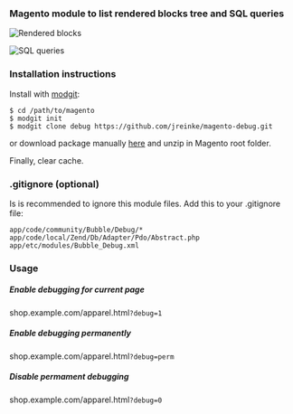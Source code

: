 ### Magento module to list rendered blocks tree and SQL queries

![Rendered blocks](http://i.imgur.com/6spPPyQ.png)

![SQL queries](http://i.imgur.com/yWswA7c.png)

### Installation instructions

Install with [modgit](https://github.com/jreinke/modgit):

    $ cd /path/to/magento
    $ modgit init
    $ modgit clone debug https://github.com/jreinke/magento-debug.git

or download package manually [here](https://github.com/jreinke/magento-debug/archive/master.zip) and unzip in Magento root folder.

Finally, clear cache.

### .gitignore (optional)

Is is recommended to ignore this module files. Add this to your .gitignore file:

    app/code/community/Bubble/Debug/*
    app/code/local/Zend/Db/Adapter/Pdo/Abstract.php
    app/etc/modules/Bubble_Debug.xml

### Usage

##### Enable debugging for current page

shop.example.com/apparel.html`?debug=1`

##### Enable debugging permanently

shop.example.com/apparel.html`?debug=perm`

##### Disable permament debugging

shop.example.com/apparel.html`?debug=0`
